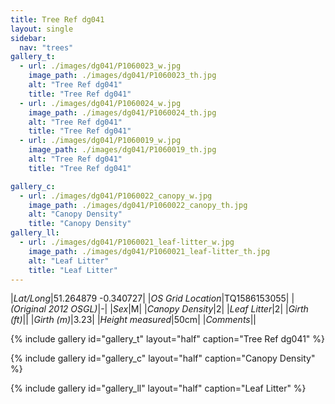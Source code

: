 ```yaml
---
title: Tree Ref dg041
layout: single
sidebar:
  nav: "trees"
gallery_t: 
  - url: ./images/dg041/P1060023_w.jpg
    image_path: ./images/dg041/P1060023_th.jpg
    alt: "Tree Ref dg041"
    title: "Tree Ref dg041"
  - url: ./images/dg041/P1060024_w.jpg
    image_path: ./images/dg041/P1060024_th.jpg
    alt: "Tree Ref dg041"
    title: "Tree Ref dg041"
  - url: ./images/dg041/P1060019_w.jpg
    image_path: ./images/dg041/P1060019_th.jpg
    alt: "Tree Ref dg041"
    title: "Tree Ref dg041"

gallery_c:
  - url: ./images/dg041/P1060022_canopy_w.jpg
    image_path: ./images/dg041/P1060022_canopy_th.jpg
    alt: "Canopy Density"
    title: "Canopy Density"
gallery_ll:
  - url: ./images/dg041/P1060021_leaf-litter_w.jpg
    image_path: ./images/dg041/P1060021_leaf-litter_th.jpg
    alt: "Leaf Litter"
    title: "Leaf Litter"
---
```


|*Lat/Long*|51.264879 -0.340727|
|*OS Grid Location*|TQ1586153055|
|*(Original 2012 OSGL)*|-|
|*Sex*|M|
|*Canopy Density*|2|
|*Leaf Litter*|2|
|*Girth (ft)*||
|*Girth (m)*|3.23|
|*Height measured*|50cm|
|*Comments*||

{% include gallery id="gallery_t" layout="half" caption="Tree Ref dg041" %}

{% include gallery id="gallery_c" layout="half" caption="Canopy Density" %}

{% include gallery id="gallery_ll" layout="half" caption="Leaf Litter" %}

